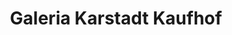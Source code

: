 ---
title: "Galeria Karstadt Kaufhof"
url: /koeln/galeria-karstadt-kaufhof-neusser-strasse/
shop: Warenhaus
---